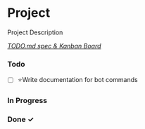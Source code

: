 # Project

Project Description

<em>[TODO.md spec & Kanban Board](https://bit.ly/3fCwKfM)</em>

### Todo

- [ ] ⭐Write documentation for bot commands  

### In Progress


### Done ✓


